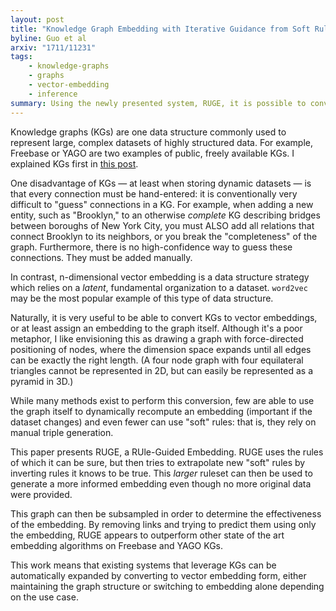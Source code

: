 ```yaml
---
layout: post
title: "Knowledge Graph Embedding with Iterative Guidance from Soft Rules"
byline: Guo et al
arxiv: "1711/11231"
tags:
    - knowledge-graphs
    - graphs
    - vector-embedding
    - inference
summary: Using the newly presented system, RUGE, it is possible to convert knowledge graphs to vector embeddings with much higher levels of accuracy than before.
---
```


Knowledge graphs (KGs) are one data structure commonly used to represent large, complex datasets of highly structured data. For example, Freebase or YAGO are two examples of public, freely available KGs. I explained KGs first in [this post](#).

One disadvantage of KGs — at least when storing dynamic datasets — is that every connection must be hand-entered: it is conventionally very difficult to "guess" connections in a KG. For example, when adding a new entity, such as "Brooklyn," to an otherwise _complete_ KG describing bridges between boroughs of New York City, you must ALSO add all relations that connect Brooklyn to its neighbors, or you break the "completeness" of the graph. Furthermore, there is no high-confidence way to guess these connections. They must be added manually.

In contrast, n-dimensional vector embedding is a data structure strategy which relies on a _latent_, fundamental organization to a dataset. `word2vec` may be the most popular example of this type of data structure.

Naturally, it is very useful to be able to convert KGs to vector embeddings, or at least assign an embedding to the graph itself. Although it's a poor metaphor, I like envisioning this as drawing a graph with force-directed positioning of nodes, where the dimension space expands until all edges can be exactly the right length. (A four node graph with four equilateral triangles cannot be represented in 2D, but can easily be represented as a pyramid in 3D.)

While many methods exist to perform this conversion, few are able to use the graph itself to dynamically recompute an embedding (important if the dataset changes) and even fewer can use "soft" rules: that is, they rely on manual triple generation.

This paper presents RUGE, a RUle-Guided Embedding. RUGE uses the rules of which it can be sure, but then tries to extrapolate new "soft" rules by inverting rules it knows to be true. This _larger_ ruleset can then be used to generate a more informed embedding even though no more original data were provided.

This graph can then be subsampled in order to determine the effectiveness of the embedding. By removing links and trying to predict them using only the embedding, RUGE appears to outperform other state of the art embedding algorithms on Freebase and YAGO KGs.

This work means that existing systems that leverage KGs can be automatically expanded by converting to vector embedding form, either maintaining the graph structure or switching to embedding alone depending on the use case.
